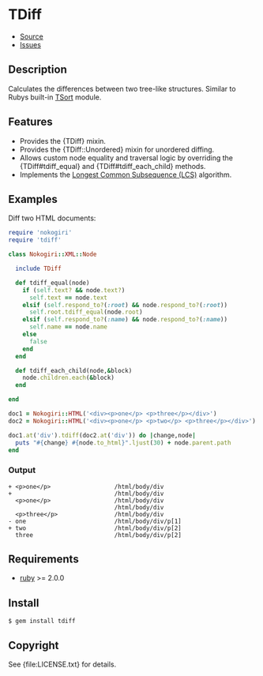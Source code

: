 # TDiff

* [Source](https://github.com/postmodern/tdiff)
* [Issues](https://github.com/postmodern/tdiff/issues)

## Description

Calculates the differences between two tree-like structures. Similar to
Rubys built-in [TSort](http://rubydoc.info/docs/ruby-stdlib/1.9.2/TSort)
module.

## Features

* Provides the {TDiff} mixin.
* Provides the {TDiff::Unordered} mixin for unordered diffing.
* Allows custom node equality and traversal logic by overriding the
  {TDiff#tdiff_equal} and {TDiff#tdiff_each_child} methods.
* Implements the [Longest Common Subsequence (LCS)](http://en.wikipedia.org/wiki/Longest_common_subsequence_problem) algorithm.

## Examples

Diff two HTML documents:

```ruby
require 'nokogiri'
require 'tdiff'

class Nokogiri::XML::Node

  include TDiff

  def tdiff_equal(node)
    if (self.text? && node.text?)
      self.text == node.text
    elsif (self.respond_to?(:root) && node.respond_to?(:root))
      self.root.tdiff_equal(node.root)
    elsif (self.respond_to?(:name) && node.respond_to?(:name))
      self.name == node.name
    else
      false
    end
  end

  def tdiff_each_child(node,&block)
    node.children.each(&block)
  end

end

doc1 = Nokogiri::HTML('<div><p>one</p> <p>three</p></div>')
doc2 = Nokogiri::HTML('<div><p>one</p> <p>two</p> <p>three</p></div>')

doc1.at('div').tdiff(doc2.at('div')) do |change,node|
  puts "#{change} #{node.to_html}".ljust(30) + node.parent.path
end
```

### Output

```
+ <p>one</p>                  /html/body/div
+                             /html/body/div
  <p>one</p>                  /html/body/div
                              /html/body/div
  <p>three</p>                /html/body/div
- one                         /html/body/div/p[1]
+ two                         /html/body/div/p[2]
  three                       /html/body/div/p[2]
```

## Requirements

* [ruby](http://www.ruby-lang.org/) >= 2.0.0

## Install

```shell
$ gem install tdiff
```

## Copyright

See {file:LICENSE.txt} for details.

